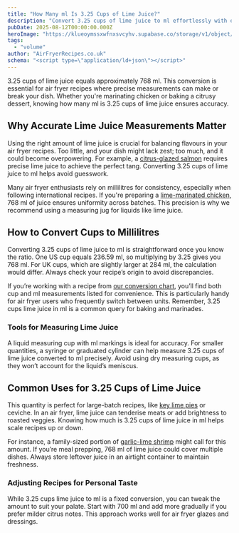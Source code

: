 ```yaml
---
title: "How Many ml Is 3.25 Cups of Lime Juice?"
description: "Convert 3.25 cups of lime juice to ml effortlessly with our simple guide. Perfect for air fryer recipes and precise cooking measurements."
pubDate: 2025-08-12T00:00:00.000Z
heroImage: "https://klueoymssxwfnxsvcyhv.supabase.co/storage/v1/object/public/md/how-many-ml-is-3-25-cups-of-lime-juice-2b8ca3b9.webp"
tags:
  - "volume"
author: "AirFryerRecipes.co.uk"
schema: "<script type=\"application/ld+json\"></script>"
---
```


<p>3.25 cups of lime juice equals approximately 768 ml. This conversion is essential for air fryer recipes where precise measurements can make or break your dish. Whether you're marinating chicken or baking a citrusy dessert, knowing how many ml is 3.25 cups of lime juice ensures accuracy.</p>

<h2>Why Accurate Lime Juice Measurements Matter</h2>  
<p>Using the right amount of lime juice is crucial for balancing flavours in your air fryer recipes. Too little, and your dish might lack zest; too much, and it could become overpowering. For example, a <a href=https://www.airfryerrecipe.co.uk/recipes>citrus-glazed salmon</a> requires precise lime juice to achieve the perfect tang. Converting 3.25 cups of lime juice to ml helps avoid guesswork.</p>  
<p>Many air fryer enthusiasts rely on millilitres for consistency, especially when following international recipes. If you're preparing a <a href=https://www.airfryerrecipe.co.uk/recipe-category/chicken>lime-marinated chicken</a>, 768 ml of juice ensures uniformity across batches. This precision is why we recommend using a measuring jug for liquids like lime juice.</p>  

<h2>How to Convert Cups to Millilitres</h2>  
<p>Converting 3.25 cups of lime juice to ml is straightforward once you know the ratio. One US cup equals 236.59 ml, so multiplying by 3.25 gives you 768 ml. For UK cups, which are slightly larger at 284 ml, the calculation would differ. Always check your recipe’s origin to avoid discrepancies.</p>  
<p>If you’re working with a recipe from <a href=https://www.airfryerrecipe.co.uk/air-fryer-conversion-chart>our conversion chart</a>, you’ll find both cup and ml measurements listed for convenience. This is particularly handy for air fryer users who frequently switch between units. Remember, 3.25 cups lime juice in ml is a common query for baking and marinades.</p>  

<h3>Tools for Measuring Lime Juice</h3>  
<p>A liquid measuring cup with ml markings is ideal for accuracy. For smaller quantities, a syringe or graduated cylinder can help measure 3.25 cups of lime juice converted to ml precisely. Avoid using dry measuring cups, as they won’t account for the liquid’s meniscus.</p>  

<h2>Common Uses for 3.25 Cups of Lime Juice</h2>  
<p>This quantity is perfect for large-batch recipes, like <a href=https://www.airfryerrecipe.co.uk/recipe-category/dessert>key lime pies</a> or ceviche. In an air fryer, lime juice can tenderise meats or add brightness to roasted veggies. Knowing how much is 3.25 cups of lime juice in ml helps scale recipes up or down.</p>  
<p>For instance, a family-sized portion of <a href=https://www.airfryerrecipe.co.uk/recipe-category/shrimp>garlic-lime shrimp</a> might call for this amount. If you’re meal prepping, 768 ml of lime juice could cover multiple dishes. Always store leftover juice in an airtight container to maintain freshness.</p>  

<h3>Adjusting Recipes for Personal Taste</h3>  
<p>While 3.25 cups lime juice to ml is a fixed conversion, you can tweak the amount to suit your palate. Start with 700 ml and add more gradually if you prefer milder citrus notes. This approach works well for air fryer glazes and dressings.</p>